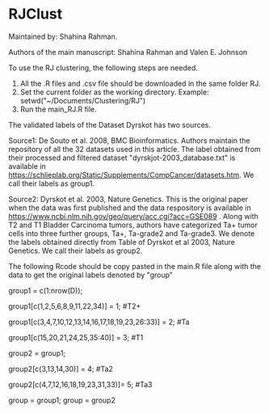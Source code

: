 # RJClust
Maintained by: Shahina Rahman.

Authors of the main manuscript: Shahina Rahman and Valen E. Johnson

To use the RJ clustering, the following steps are needed. 

1. All the .R files and .csv file should be downloaded in the same folder RJ. 
2. Set the current folder as the working directory.  Example: setwd("~/Documents/Clustering/RJ")
3. Run the main_RJ.R file. 



The validated labels of the Dataset Dyrskot has two sources. 

Source1:  De Souto et al. 2008, BMC Bioinformatics. Authors maintain the repository of all the 32 datasets used in this article. The label obtained from their processed and filtered dataset "dyrskjot-2003_database.txt" is available in https://schlieplab.org/Static/Supplements/CompCancer/datasets.htm. We call their labels as group1.

Source2:  Dyrskot et al. 2003, Nature Genetics. This is the original paper when the data was first published and the data respository is available in https://www.ncbi.nlm.nih.gov/geo/query/acc.cgi?acc=GSE089 . Along with T2 and T1 Bladder Carcinoma tumors, authors have categorized Ta+ tumor cells into three further groups, Ta+, Ta-grade2 and Ta-grade3. We denote the labels obtained directly from Table of Dyrskot et al 2003, Nature Genetics. We call their labels as group2.

The following Rcode should be copy pasted in the main.R file along with the data to get the original labels denoted by "group"

group1         = c(1:nrow(D));


group1[c(1,2,5,6,8,9,11,22,34)] = 1; #T2+

group1[c(3,4,7,10,12,13,14,16,17,18,19,23,26:33)] = 2; #Ta

group1[c(15,20,21,24,25,35:40)] = 3; #T1

group2 = group1;

group2[c(3,13,14,30)] = 4; #Ta2

group2[c(4,7,12,16,18,19,23,31,33)]= 5; #Ta3

group = group1; 
group = group2

